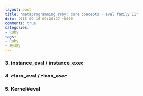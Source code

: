 ```yaml
---
layout: post
title: "metaprogramming ruby: core concepts - eval family II"
date: 2015-09-16 09:20:27 +0800
comments: true
categories:
- Ruby
tags:
- Ruby
- 元编程
---
```


### 3. instance_eval / instance_exec



### 4. class_eval / class_exec



### 5. Kernel#eval
